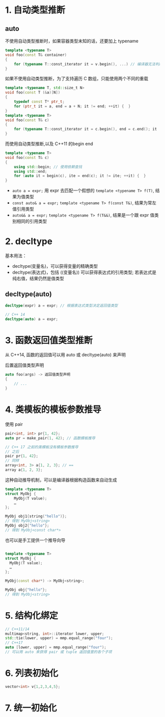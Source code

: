 # 1. 自动类型推断
## auto
不使用自动类型推断时，如果容器类型未知的话，还要加上 typename
```c++
template <typename T>
void foo(const T& container)
{
    for (typename T::const_iterator it = v.begin(), ...) // 编译器无法判断 const_iterator 是一个类型还是一个成员变量
}
```
如果不使用自动类型推断，为了支持遍历 C 数组，只能使用两个不同的重载
```c++
template <typename T, std::size_t N>
void foo(const T (&a)[N])
{
    typedef const T* ptr_t;
    for (ptr_t it = a, end = a + N; it != end; ++it) {  }
}
template <typename T>
void foo(const T& c)
{
    for (typename T::const_iterator it = c.begin(), end = c.end(); it != end; ++it) {  }
}
```
而使用自动类型推断,以及 C++11 的begin end
```c++
template <typename T>
void foo(const T& c)
{
    using std::begin; // 使用依赖查找
    using std::end;
    for (auto it = begin(c), ite = end(c); it != ite; ++it) {  }
}
```

* `auto a = expr;` 用 expr 去匹配一个假想的 `template <typename T> f(T)`, 结果为值类型
* `const auto& a = expr;` `template <typename T> f(const T&)`, 结果为常左值引用类型
* `auto&& a = expr;` `template <typename T> f(T&&)`, 结果是一个跟 expr 值类别相同的引用类型

# 2. decltype
基本用法：
* decltype(变量名)，可以获得变量的精确类型
* decltype(表达式)，包括 ((变量名)) 可以获得表达式的引用类型; 若表达式是纯右值，结果仍然是值类型

## decltype(auto)
```c++
decltype(expr) a = expr; // 根据表达式类型决定返回值类型

// C++ 14
decltype(auto) a = expr;
```

# 3. 函数返回值类型推断
从 C++14, 函数的返回值可以用 auto 或 decltype(auto) 来声明

后置返回值类型声明
```c++
auto foo(args) -> 返回值类型声明
{
    // ...
}
```

# 4. 类模板的模板参数推导
使用 pair
```c++
pair<int, int> pr{1, 42};
auto pr = make_pair(1, 42); // 函数模板推导

// C++ 17 之前的类模板没有模板参数推导
// 之后
pair pr{1, 42};
// 同样
array<int, 3> a{1, 2, 3}; // ==
array a{1, 2, 3};
```
这种自动推导机制，可以是编译器根据构造函数来自动生成
```c++
template <typename T>
struct MyObj {
    MyObj(T value);
    …
};

MyObj obj1{string("hello")};
// 得到 MyObj<string>
MyObj obj2{"hello"};
// 得到 MyObj<const char*>
```
也可以是手工提供一个推导向导
```c++

template <typename T>
struct MyObj {
  MyObj(T value);
  …
};

MyObj(const char*) -> MyObj<string>;

MyObj obj{"hello"};
// 得到 MyObj<string>
```

# 5. 结构化绑定
```c++
// C++11/14
multimap<string, int>::iterator lower, upper;
std::tie(lower, upper) = mmp.equal_range("four");
// C++17
auto [lower, upper] = mmp.equal_range("four");
// 可以用 auto 来获得 pair 或 tuple 返回值里的各个子项
```

# 6. 列表初始化
```c++
vector<int> v{1,2,3,4,5};
```

# 7. 统一初始化